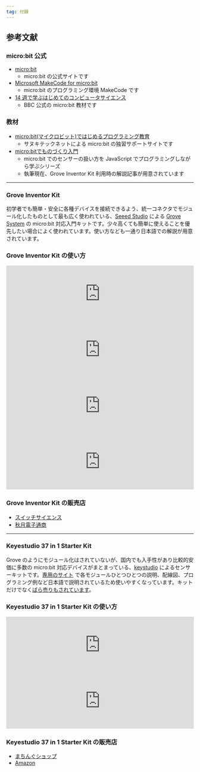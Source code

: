 ```yaml
---
tag: 付録
---
```


## 参考文献

### micro:bit 公式

- [micro:bit](https://microbit.org/)
  - micro:bit の公式サイトです
- [Microsoft MakeCode for micro:bit](https://makecode.microbit.org/)
  - micro:bit のプログラミング環境 MakeCode です
- [14 週で学ぶはじめてのコンピュータサイエンス](https://makecode.microbit.org/courses/csintro)
  - BBC 公式の micro:bit 教材です

### 教材

- [micro:bit(マイクロビット)ではじめるプログラミング教育](https://sanuki-tech.net/micro-bit/)
  - サヌキテックネットによる micro:bit の独習サポートサイトです
- [micro:bitでものづくり入門](https://note.com/tapioka24/m/m90ba1436540b)
  - micro:bit でのセンサーの扱い方を JavaScript でプログラミングしながら学ぶシリーズ
  - 執筆現在、Grove Inventor Kit 利用時の解説記事が用意されています

---

### Grove Inventor Kit

初学者でも簡単・安全に各種デバイスを接続できるよう、統一コネクタでモジュール化したものとして最も広く使われている、[Seeed Studio](https://www.seeedstudio.com/) による [Grove System](https://wiki.seeedstudio.com/Grove_System/) の micro:bit 対応入門キットです。少々高くても簡単に使えることを優先したい場合によく使われています。使い方なども一通り日本語での解説が用意されています。

### Grove Inventor Kit の使い方

<iframe title="micro:bit Grove 入門キット - Seeedウィキ（日本語版）" src="https://hatenablog-parts.com/embed?url=https://wiki.seeedstudio.com/jp/Grove-Inventor-Kit-for-microbit/" width="100%" height="150" frameborder="0" scrolling="no" loading="lazy"></iframe>

<iframe title="micro:bitでものづくり入門｜Hayato Nishioka｜note" src="https://hatenablog-parts.com/embed?url=https://note.com/tapioka24/m/m90ba1436540b" width="100%" height="150" frameborder="0" scrolling="no" loading="lazy"></iframe>

<iframe title="Grove Inventor Kitを使ってみよう" src="https://hatenablog-parts.com/embed?url=https://news.mynavi.jp/article/makeprogram-31/" width="100%" height="150" frameborder="0" scrolling="no" loading="lazy"></iframe>

<iframe title="micro:bitとGROVE Inventor Kitを使ったものづくり入門(1)　導入編" src="https://hatenablog-parts.com/embed?url=https://note.com/tapioka24/n/n3141ed06ecf2" width="100%" height="150" frameborder="0" scrolling="no" loading="lazy"></iframe>


### Grove Inventor Kit の販売店

- [スイッチサイエンス](https://www.switch-science.com/catalog/3389/)
- [秋月電子通商](http://akizukidenshi.com/catalog/g/gK-12516/)

---

### Keyestudio 37 in 1 Starter Kit

Grove のようにモジュール化はされていないが、国内でも入手性があり比較的安価に多数の micro:bit 対応デバイスがまとまっている、[keystudio](https://www.keyestudio.com/) によるセンサーキットです。[専用のサイト](https://www.micro-bit.info/microbit%e5%b0%82%e7%94%a8-37in%e3%82%b9%e3%82%bf%e3%83%bc%e3%82%bf%e3%83%bc%e3%82%ad%e3%83%83%e3%83%88) で各モジュールひとつひとつの説明、配線図、プログラミング例など日本語で説明されているため使いやすくなっています。キットだけでなく[ばら売りもされています](https://microbit.buyshop.jp/)。

### Keyestudio 37 in 1 Starter Kit の使い方

<iframe title="micro:bitサポート・各種キット紹介" src="https://hatenablog-parts.com/embed?url=https://www.micro-bit.info/" width="100%" height="150" frameborder="0" scrolling="no" loading="lazy"></iframe>

<iframe title="KS0361(KS0365) keyestudio 37 in 1 Starter Kit for BBC micro:bit - Keyestudio Wiki" src="https://hatenablog-parts.com/embed?url=https://wiki.keyestudio.com/KS0361(KS0365)_keyestudio_37_in_1_Starter_Kit_for_BBC_micro:bit" width="100%" height="150" frameborder="0" scrolling="no" loading="lazy"></iframe>

### Keyestudio 37 in 1 Starter Kit の販売店

- [まちんぐショップ](https://microbit.buyshop.jp/items/13284200)
- [Amazon](https://www.amazon.co.jp/dp/B07GSVHWNS)
